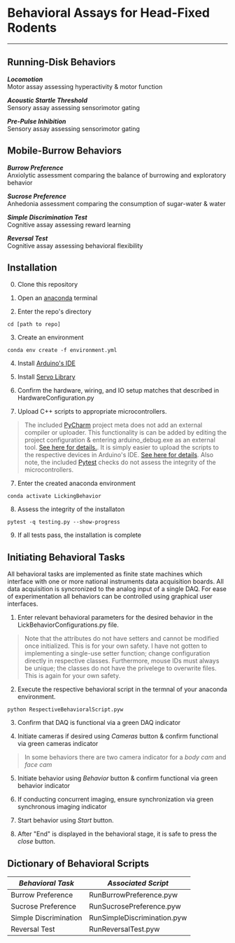 # Behavioral Assays for Head-Fixed Rodents
---
##    

## Running-Disk Behaviors

**_Locomotion_**     
Motor assay assessing hyperactivity & motor function

**_Acoustic Startle Threshold_**      
Sensory assay assessing sensorimotor gating

**_Pre-Pulse Inhibition_**      
Sensory assay assessing sensorimotor gating

## Mobile-Burrow Behaviors      

**_Burrow Preference_**      
Anxiolytic assessment comparing the balance of burrowing and exploratory behavior

**_Sucrose Preference_**      
Anhedonia assessment comparing the consumption of sugar-water & water     

**_Simple Discrimination Test_**      
Cognitive assay assessing reward learning     

**_Reversal Test_**     
Cognitive assay assessing behavioral flexibility      

## Installation     
0. Clone this repository  


1. Open an [anaconda](https://www.anaconda.com/) terminal  

2. Enter the repo's directory    

```
cd [path to repo]
```

3. Create an environment

```
conda env create -f environment.yml      
```

4. Install [Arduino's IDE](https://www.arduino.cc/en/software)      

5. Install [Servo Library](https://www.arduino.cc/reference/en/libraries/servo/)

6. Confirm the hardware, wiring, and IO setup matches that described in HardwareConfiguration.py      

7. Upload C++ scripts to appropriate microcontrollers.    
> The included [PyCharm](https://www.jetbrains.com/pycharm/) project meta does not add an external compiler or uploader. This functionality is can be added by editing the project configuration & entering arduino_debug.exe as an external tool. [See here for details.](https://samclane.dev/Pycharm-Arduino/). It is simply easier to upload the scripts to the respective devices in Arduino's IDE. [See here for details](https://support.arduino.cc/hc/en-us/articles/4733418441116-Upload-a-sketch-in-Arduino-IDE). Also note, the included [Pytest](https://docs.pytest.org/en/7.1.x/) checks do not assess the integrity of the microcontrollers.     

7. Enter the created anaconda environment     

```
conda activate LickingBehavior
```

8. Assess the integrity of the installaton      

```
pytest -q testing.py --show-progress
```

9. If all tests pass, the installation is complete      

## Initiating Behavioral Tasks      

All behavioral tasks are implemented as finite state machines which interface with one or more national instruments data acquisition boards. All data acquisition is syncronized to the analog input of a single DAQ. For ease of experimentation all behaviors can be controlled using graphical user interfaces.    

1. Enter relevant behavioral parameters for the desired behavior in the LickBehaviorConfigurations.py file. 
> Note that the attributes do not have setters and cannot be modified once initialized. This is for your own safety. I have not gotten to implementing a single-use setter function; change configuration directly in respective classes. Furthermore, mouse IDs must always be unique; the classes do not have the privelege to overwrite files. This is again for your own safety.

2. Execute the respective behavioral script in the termnal of your anaconda environment.

```
python RespectiveBehavioralScript.pyw
```

3. Confirm that DAQ is functional via a green DAQ indicator     

4. Initiate cameras if desired using *Cameras* button & confirm functional via green cameras indicator         
> In some behaviors there are two camera indicator for a *body cam* and *face cam*

5. Initiate behavior using *Behavior* button & confirm functional via green behavior indicator    

6. If conducting concurrent imaging, ensure synchronization via green synchronous imaging indicator   

7. Start behavior using *Start* button.

8. After "End" is displayed in the behavioral stage, it is safe to press the *close* button.    

## Dictionary of Behavioral Scripts     

| **_Behavioral Task_** | **_Associated Script_** |
| --------------- | ----------------- |
| Burrow Preference | RunBurrowPreference.pyw |
| Sucrose Preference | RunSucrosePreference.pyw |
| Simple Discrimination | RunSimpleDiscrimination.pyw |
| Reversal Test | RunReversalTest.pyw |

